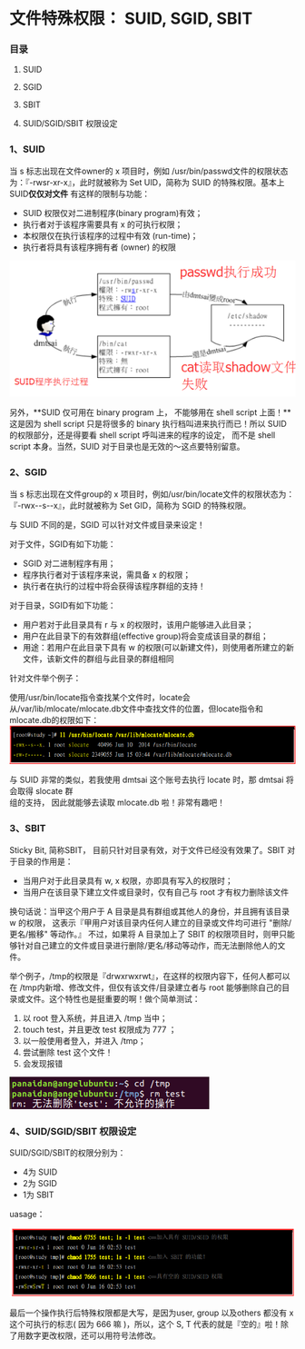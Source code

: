 # 文件特殊权限： SUID, SGID, SBIT

### 目录

1. SUID

2. SGID

3. SBIT

4. SUID/SGID/SBIT 权限设定

### 1、SUID

当 s 标志出现在文件owner的 x 项目时，例如 /usr/bin/passwd文件的权限状态为：『-rwsr-xr-x』，此时就被称为 Set UID，简称为 SUID 的特殊权限。基本上 SUID**仅仅对文件** 有这样的限制与功能：

* SUID 权限仅对二进制程序\(binary program\)有效；
* 执行者对于该程序需要具有 x 的可执行权限；
* 本权限仅在执行该程序的过程中有效 \(run-time\)；
* 执行者将具有该程序拥有者 \(owner\) 的权限

![](/assets/SUID程序执行过程.png)

另外，**SUID 仅可用在 binary program 上， 不能够用在 shell script 上面！**这是因为 shell script 只是将很多的 binary 执行档叫进来执行而已！所以 SUID 的权限部分，还是得要看 shell script 呼叫进来的程序的设定， 而不是 shell script 本身。当然，SUID 对于目录也是无效的～这点要特别留意。

### 2、SGID

当 s 标志出现在文件group的 x 项目时，例如/usr/bin/locate文件的权限状态为：『-rwx--s--x』，此时就被称为 Set GID，简称为 SGID 的特殊权限。

与 SUID 不同的是，SGID 可以针对文件或目录来设定！

对于文件，SGID有如下功能：

* SGID 对二进制程序有用；
* 程序执行者对于该程序来说，需具备 x 的权限；
* 执行者在执行的过程中将会获得该程序群组的支持！

对于目录，SGID有如下功能：

* 用户若对于此目录具有 r 与 x 的权限时，该用户能够进入此目录；
* 用户在此目录下的有效群组\(effective group\)将会变成该目录的群组；
* 用途：若用户在此目录下具有 w 的权限\(可以新建文件\)，则使用者所建立的新文件，该新文件的群组与此目录的群组相同

针对文件举个例子：

使用/usr/bin/locate指令查找某个文件时，locate会从/var/lib/mlocate/mlocate.db文件中查找文件的位置，但locate指令和mlocate.db的权限如下：![](/assets/SGID例子.png)

与 SUID 非常的类似，若我使用 dmtsai 这个账号去执行 locate 时，那 dmtsai 将会取得 slocate 群  
组的支持， 因此就能够去读取 mlocate.db 啦！非常有趣吧！

### 3、SBIT

Sticky Bit, 简称SBIT， 目前只针对目录有效，对于文件已经没有效果了。SBIT 对于目录的作用是：

* 当用户对于此目录具有 w, x 权限，亦即具有写入的权限时；
* 当用户在该目录下建立文件或目录时，仅有自己与 root 才有权力删除该文件

换句话说：当甲这个用户于 A 目录是具有群组或其他人的身份，并且拥有该目录 w 的权限， 这表示『甲用户对该目录内任何人建立的目录或文件均可进行 "删除/更名/搬移" 等动作。』 不过，如果将 A 目录加上了 SBIT 的权限项目时，则甲只能够针对自己建立的文件或目录进行删除/更名/移动等动作，而无法删除他人的文件。

举个例子，/tmp的权限是『drwxrwxrwt』，在这样的权限内容下，任何人都可以在 /tmp内新增、修改文件，但仅有该文件/目录建立者与 root 能够删除自己的目录或文件。这个特性也是挺重要的啊！做个简单测试：

1. 以 root 登入系统，并且进入 /tmp 当中；
2. touch test，并且更改 test 权限成为 777 ；
3. 以一般使用者登入，并进入 /tmp；
4. 尝试删除 test 这个文件！
5. 会发现报错

![](/assets/SBIT测试.png)

### 4、SUID/SGID/SBIT 权限设定

SUID/SGID/SBIT的权限分别为：

* 4为 SUID
* 2为 SGID
* 1为 SBIT

uasage：

![](/assets/特殊权限设定.png)

最后一个操作执行后特殊权限都是大写，是因为user, group 以及others 都没有 x 这个可执行的标志\( 因为 666 嘛 \)，所以，这个 S, T 代表的就是『空的』啦！除了用数字更改权限，还可以用符号法修改。

